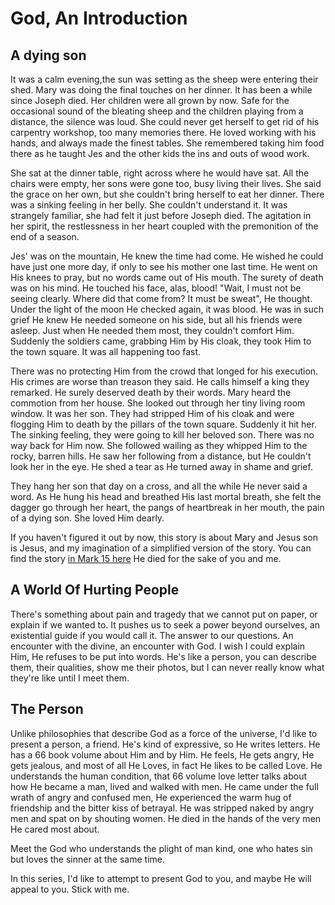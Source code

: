 # God, An Introduction

## A dying son
It was a calm evening,the sun was setting as the sheep were entering their shed. Mary was doing the final touches on her dinner.
It has been a while since Joseph died. Her children were all grown by now. Safe for the occasional sound 
of the bleating sheep and the children playing from a distance, the silence was loud. She could never get herself to get rid of his carpentry workshop, 
too many memories there. He loved working with his hands, and always made the finest tables. She remembered taking him food there as he taught Jes and the other kids the ins and outs of wood work.

She sat at the dinner table, right across where he would have sat. All the chairs were empty, her sons were gone too, busy living 
their lives. She said the grace on her own, but she couldn't bring herself to eat her dinner. There was a sinking feeling in her belly.
She couldn't understand it. It was strangely familiar, she had felt it just before Joseph died. The agitation in her spirit,
the restlessness in her heart coupled with the premonition of the end of a season. 


Jes' was on the mountain, He knew the time had come. He wished he could have just one more day, if only to see his mother one last time. He went on His knees to pray, 
but no words came out of His mouth. The surety of death was on his mind. He touched his face, alas, blood! "Wait, I must not be seeing clearly. Where did that come from?
It must be sweat", He thought. Under the light of the moon He checked again, it was blood. He was in such grief He knew He needed 
someone on his side, but all his friends were asleep. Just when He needed them most, they couldn't comfort Him. Suddenly the soldiers came, grabbing 
Him by His cloak, they took Him to the town square. It was all happening too fast.

There was no protecting Him from the crowd that longed for his execution. His crimes are worse than treason they said. He calls himself 
a king they remarked. He surely deserved death by their words. Mary heard the commotion from her house. She looked out through her tiny living room window. It was her son.
They had stripped Him of his cloak and were flogging Him to death by the pillars of the town square. Suddenly it hit her. The sinking 
feeling, they were going to kill her beloved son. There was no way back for Him now. She followed wailing as they whipped Him to 
the rocky, barren hills. He saw her following from a distance, but He couldn't look her in the eye. He shed a tear as He turned away in 
shame and grief. 

They hang her son that day on a cross, and all the while He never said a word. As He hung his head and breathed His last mortal breath,
she felt the dagger go through her heart, the pangs of heartbreak in her mouth, the pain of a dying son. She loved Him dearly. 

If you haven't figured it out by now, this story is about Mary and Jesus son is Jesus, and my imagination of a simplified version of the story.
You can find the story [in Mark 15 here](https://www.biblegateway.com/passage/?search=Mark%2015%3A21-41&version=NIV.) He died for the sake of you and me. 

## A World Of Hurting People
There's something about pain and tragedy that we cannot put on paper, or explain if we wanted to. It pushes us to seek a power beyond
ourselves, an existential guide if you would call it. The answer to our questions. An encounter with the divine, an encounter with 
God. I wish I could explain Him, He refuses to be put into words. He's like a person, you can describe them, 
their qualities, show me their photos, but I can never really know what they're like until I meet them. 

## The Person
Unlike philosophies that describe God as a force of the universe, I'd like to present a person, a friend. He's kind of expressive, so He writes letters.
He has a 66 book volume about Him and by Him. He feels, He gets angry, He gets jealous, and most of all He Loves, in fact He likes 
to be called Love. He understands the human condition, that 66 volume love letter talks about how He became a man, lived and walked 
with men. He came under the full wrath of angry and confused men, He experienced the warm hug of friendship and the bitter kiss 
of betrayal. He was stripped naked by angry men and spat on by shouting women. He died in the hands of the very men He cared most about.

Meet the God who understands the plight of man kind, one who hates sin but loves the sinner at the same time. 


In this series, I'd like to attempt to present God to you, and maybe He will appeal to you. Stick with me. 



